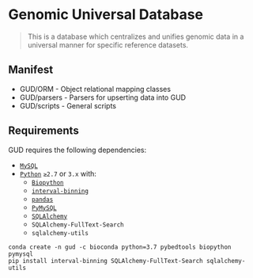 # Genomic Universal Database

> This is a database which centralizes and unifies genomic data in a universal manner for specific reference datasets.

## Manifest
+ GUD/ORM - Object relational mapping classes
+ GUD/parsers - Parsers for upserting data into GUD
+ GUD/scripts - General scripts

## Requirements
GUD requires the following dependencies:
* [`MySQL`](https://www.mysql.com)
* [`Python`](https://www.python.org) `≥2.7` or `3.x` with:
    - [`Biopython`](https://biopython.org)
    - [`interval-binning`](https://interval-binning.readthedocs.io/en/latest/)
    - [`pandas`](https://pandas.pydata.org/)
    - [`PyMySQL`](https://pymysql.readthedocs.io/en/latest/)
    - [`SQLAlchemy`](https://www.sqlalchemy.org)
    - `SQLAlchemy-FullText-Search`
    - `sqlalchemy-utils`

```
conda create -n gud -c bioconda python=3.7 pybedtools biopython pymysql
pip install interval-binning SQLAlchemy-FullText-Search sqlalchemy-utils
```